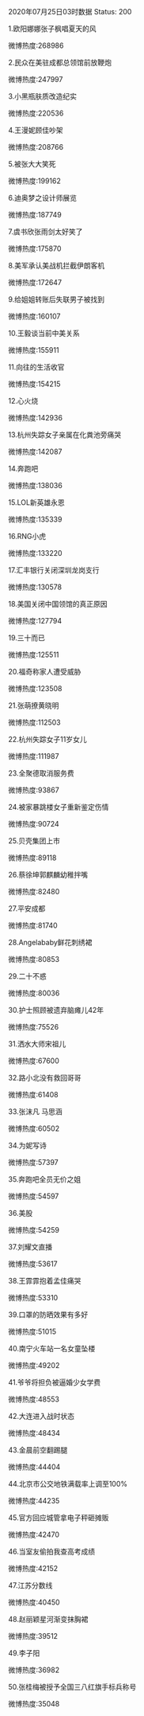2020年07月25日03时数据
Status: 200

1.欧阳娜娜张子枫唱夏天的风

微博热度:268986

2.民众在美驻成都总领馆前放鞭炮

微博热度:247997

3.小黑瓶肤质改造纪实

微博热度:220536

4.王漫妮顾佳吵架

微博热度:208766

5.被张大大笑死

微博热度:199162

6.迪奥梦之设计师展览

微博热度:187749

7.虞书欣张雨剑太好笑了

微博热度:175870

8.美军承认美战机拦截伊朗客机

微博热度:172647

9.给姐姐转账后失联男子被找到

微博热度:160107

10.王毅谈当前中美关系

微博热度:155911

11.向往的生活收官

微博热度:154215

12.心火烧

微博热度:142936

13.杭州失踪女子亲属在化粪池旁痛哭

微博热度:142087

14.奔跑吧

微博热度:138036

15.LOL新英雄永恩

微博热度:135339

16.RNG小虎

微博热度:133220

17.汇丰银行关闭深圳龙岗支行

微博热度:130578

18.美国关闭中国领馆的真正原因

微博热度:127794

19.三十而已

微博热度:125511

20.福奇称家人遭受威胁

微博热度:123508

21.张萌撩黄晓明

微博热度:112503

22.杭州失踪女子11岁女儿

微博热度:111987

23.全聚德取消服务费

微博热度:93867

24.被家暴跳楼女子重新鉴定伤情

微博热度:90724

25.贝壳集团上市

微博热度:89118

26.蔡徐坤郭麒麟幼稚拌嘴

微博热度:82480

27.平安成都

微博热度:81740

28.Angelababy鲜花刺绣裙

微博热度:80853

29.二十不惑

微博热度:80036

30.护士照顾被遗弃脑瘫儿42年

微博热度:75526

31.洒水大师宋祖儿

微博热度:67600

32.路小北没有救回哥哥

微博热度:61408

33.张沫凡 马思涵

微博热度:60502

34.为妮写诗

微博热度:57397

35.奔跑吧全员无价之姐

微博热度:54597

36.美股

微博热度:54259

37.刘耀文直播

微博热度:53617

38.王霏霏抱着孟佳痛哭

微博热度:53310

39.口罩的防晒效果有多好

微博热度:51015

40.南宁火车站一名女童坠楼

微博热度:49202

41.爷爷将担负被逼婚少女学费

微博热度:48553

42.大连进入战时状态

微博热度:48434

43.金晨前空翻踢腿

微博热度:44404

44.北京市公交地铁满载率上调至100%

微博热度:44235

45.官方回应城管拿电子秤砸摊贩

微博热度:42470

46.当室友偷拍我查高考成绩

微博热度:42152

47.江苏分数线

微博热度:40450

48.赵丽颖星河渐变抹胸裙

微博热度:39512

49.李子阳

微博热度:36982

50.张桂梅被授予全国三八红旗手标兵称号

微博热度:35048

